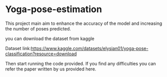 # Yoga-pose-estimation
This project main aim to enhance the accuracy of the model and increasing the number of poses predicted.

you can download the dataset from kaggle

Dataset link:https://www.kaggle.com/datasets/elysian01/yoga-pose-classification?resource=download

Then start running the code provided.
If you find any difficulties you can refer the paper written by us provided here.
